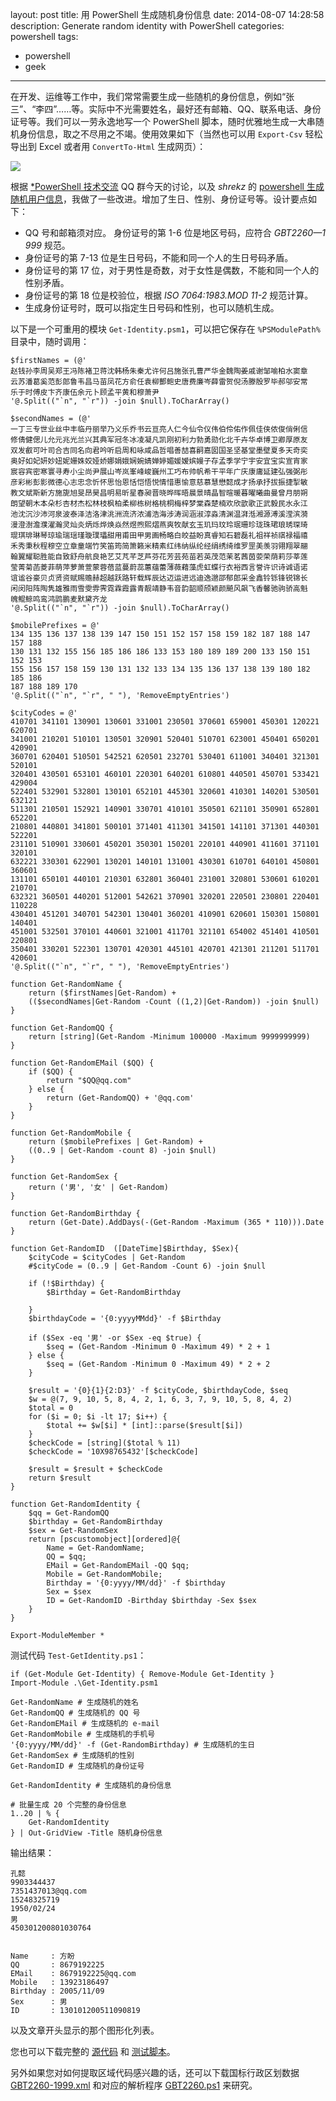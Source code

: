 ﻿layout: post
title: 用 PowerShell 生成随机身份信息
date: 2014-08-07 14:28:58
description: Generate random identity with PowerShell
categories: powershell
tags:
- powershell
- geek
---
在开发、运维等工作中，我们常常需要生成一些随机的身份信息，例如“张三”、“李四”……等。实际中不光需要姓名，最好还有邮箱、QQ、联系电话、身份证号等。我们可以一劳永逸地写一个 PowerShell 脚本，随时优雅地生成一大串随机身份信息，取之不尽用之不竭。使用效果如下（当然也可以用 `Export-Csv` 轻松导出到 Excel 或者用 `ConvertTo-Html` 生成网页）：

![](/img/2014-08-07-generate-random-identity-with-powershell-001.png)

根据 [*PowerShell 技术交流](http://url.cn/Jq5bta) QQ 群今天的讨论，以及 _shrekz_ 的 [powershell 生成随机用户信息](http://blog.csdn.net/shrekz/article/details/38415877)，我做了一些改进。增加了生日、性别、身份证号等。设计要点如下：

* QQ 号和邮箱须对应。
身份证号的第 1-6 位是地区号码，应符合 *G​B​T​2​2​6​0​—​1​9​9​9* 规范。
* 身份证号的第 7-13 位是生日号码，不能和同一个人的生日号码矛盾。
* 身份证号的第 17 位，对于男性是奇数，对于女性是偶数，不能和同一个人的性别矛盾。
* 身份证号的第 18 位是校验位，根据 *ISO 7064:1983.MOD 11-2* 规范计算。
* 生成身份证号时，既可以指定生日号码和性别，也可以随机生成。

以下是一个可重用的模块 `Get-Identity.psm1`，可以把它保存在 `%PSModulePath%` 目录中，随时调用：

    $firstNames = (@'
    赵钱孙李周吴郑王冯陈褚卫蒋沈韩杨朱秦尤许何吕施张孔曹严华金魏陶姜戚谢邹喻柏水窦章
    云苏潘葛奚范彭郎鲁韦昌马苗凤花方俞任袁柳酆鲍史唐费廉岑薛雷贺倪汤滕殷罗毕郝邬安常
    乐于时傅皮卞齐康伍余元卜顾孟平黄和穆萧尹
    '@.Split(("`n", "`r")) -join $null).ToCharArray()
    
    $secondNames = (@'
    一丁三专世业丝中丰临丹丽举乃义乐乔书云亘亮人仁今仙令仪伟伯伶佑作佩佳侠侬俊俏俐信
    修倩健偲儿允元兆光兰兴其典军冠冬冰凌凝凡凯刚初利力勃勇勋化北千卉华卓博卫卿厚原友
    双发叡可叶司合吉同名向君吟听启周和咏咸品哲唱善喆喜嗣嘉囡国圣坚基堂墨壁夏多天奇奕
    奥好如妃妍妙妞妮姗姝姣娅娇娜娟娥娴婉婧婵婷媚媛嫒嫔嫚子存孟季学宁宇安宜宝实宣宵家
    宸容宾密寒寰寻寿小尘尚尹展山岑岚峯峰峻巍州工巧布帅帆希干平年广庆康庸延建弘强弼彤
    彦彩彬彭影微德心志忠念忻怀思怡恩恬恺悟悦情惜惠愉意慈慕慧懋懿成才扬承抒拔振捷掣敏
    教文斌斯新方施旎旭旻昂昊昌明易昕星春昶晋晓晔晖晤晨景晴晶智暄暖暮曜曦曲曼曾月朋朔
    朗望朝木本朵杉杏材杰松林枝枫柏柔柳栋树格桃桐梅梓梦棠森楚楠欢欣歆歌正武毅民水永江
    池沈沉沙沛河泉波泰泽洁洛津洮洲流济浓浦浩海涉涛润涵淑淳淼清渊温湃湉湘源溥溪滢滨漪
    漫澄澍澹濮濯瀚灵灿炎炳烁烨焕焱然煜煦熙熠燕爽牧献玄玉玑玛玟玲珉珊珍珑珠珺琅琇琛琦
    琨琪琲琳琴琼瑜瑞瑶瑾璇璞瓃甜用甫田甲男画畅略白皎益盼真睿知石碧磊礼祖祥祯祺禄福禧
    禾秀秉秋程穆空立章童端竹笑笛筠简箫籁米精素红纬纳纵纶经绢绣绮维罗罡美羡羽翎翔翠翮
    翰翼耀聪胜能自致舒舟航良艳艺艾芃芊芝芦芬花芳芸苑苗若英茂范茉茗茜茵荌荣荫莉莎莘莲
    莹菁菊菡菱菲萌萍萝萧萱蒙蓉蓓蓝蔓蔚蕊蕙蕴蕾薄薇藉藻虎虹蝶行衣裕西言誉许识诗诚语诺
    谊谧谷豪贝贞贤资赋赐赡赫超越跃路轩载辉辰达迈运进远迪逸邈邵郁郎采金鑫铃铄锋锐锦长
    闲闵阳阵陶隽雄雅雨雪雯雰霁霓霖霞露青靓靖静韦音韵韶顺颀颖颜飇风飙飞香馨驰驹骄高魁
    魄鲲鲸鸣鸾鸿鹍鹏麦默黛齐龙
    '@.Split(("`n", "`r")) -join $null).ToCharArray()
    
    $mobilePrefixes = @'
    134 135 136 137 138 139 147 150 151 152 157 158 159 182 187 188 147 157 188 
    130 131 132 155 156 185 186 186 133 153 180 189 189 200 133 150 151 152 153 
    155 156 157 158 159 130 131 132 133 134 135 136 137 138 139 180 182 185 186 
    187 188 189 170
    '@.Split(("`n", "`r", " "), 'RemoveEmptyEntries')
    
    $cityCodes = @'
    410701 341101 130901 130601 331001 230501 370601 659001 450301 120221 620701 
    341001 210201 510101 130501 320901 520401 510701 623001 450401 650201 420901 
    360701 620401 510501 542521 620501 232701 530401 611001 340401 321301 520101 
    320401 430501 653101 460101 220301 640201 610801 440501 450701 533421 429004 
    522401 532901 532801 130101 652101 445301 320601 410301 140201 530501 632121 
    511301 210501 152921 140901 330701 410101 350501 621101 350901 652801 652201 
    210801 440801 341801 500101 371401 411301 341501 141101 371301 440301 522201 
    231101 510901 330601 450201 350301 150201 220101 440901 411601 371101 320101 
    632221 330301 622901 130201 140101 131001 430301 610701 640101 450801 360601 
    131101 650101 440101 210301 632801 360401 231001 320801 530601 610201 210701 
    632321 360501 440201 512001 542621 370901 320201 220501 230801 220401 110228 
    430401 451201 340701 542301 130401 360201 410901 620601 150301 150801 140401 
    451001 532501 370101 440601 321001 411701 321101 654002 451401 410501 220801 
    350401 330201 522301 130701 420301 445101 420701 421301 211201 511701 420601 
    '@.Split(("`n", "`r", " "), 'RemoveEmptyEntries')
    
    function Get-RandomName {
        return ($firstNames|Get-Random) + 
        (($secondNames|Get-Random -Count ((1,2)|Get-Random)) -join $null)
    }
    
    function Get-RandomQQ {
        return [string](Get-Random -Minimum 100000 -Maximum 9999999999)
    }
    
    function Get-RandomEMail ($QQ) {
        if ($QQ) {
            return "$QQ@qq.com"
        } else {
            return (Get-RandomQQ) + '@qq.com'
        }
    }
    
    function Get-RandomMobile {
        return ($mobilePrefixes | Get-Random) +
        ((0..9 | Get-Random -count 8) -join $null)
    }
    
    function Get-RandomSex {
        return ('男', '女' | Get-Random)
    }
    
    function Get-RandomBirthday {
        return (Get-Date).AddDays(-(Get-Random -Maximum (365 * 110))).Date
    }
    
    function Get-RandomID  ([DateTime]$Birthday, $Sex){
        $cityCode = $cityCodes | Get-Random
        #$cityCode = (0..9 | Get-Random -Count 6) -join $null
    
        if (!$Birthday) {
            $Birthday = Get-RandomBirthday
            
        }
        $birthdayCode = '{0:yyyyMMdd}' -f $Birthday
        
        if ($Sex -eq '男' -or $Sex -eq $true) {
            $seq = (Get-Random -Minimum 0 -Maximum 49) * 2 + 1
        } else {
            $seq = (Get-Random -Minimum 0 -Maximum 49) * 2 + 2
        }
    
        $result = '{0}{1}{2:D3}' -f $cityCode, $birthdayCode, $seq
        $w = @(7, 9, 10, 5, 8, 4, 2, 1, 6, 3, 7, 9, 10, 5, 8, 4, 2)
        $total = 0
        for ($i = 0; $i -lt 17; $i++) {
            $total += $w[$i] * [int]::parse($result[$i])
        }
        $checkCode = [string]($total % 11)
        $checkCode = '10X98765432'[$checkCode]
        
        $result = $result + $checkCode
        return $result
    }
    
    function Get-RandomIdentity {
        $qq = Get-RandomQQ
        $birthday = Get-RandomBirthday
        $sex = Get-RandomSex
        return [pscustomobject][ordered]@{
            Name = Get-RandomName;
            QQ = $qq;
            EMail = Get-RandomEMail -QQ $qq;
            Mobile = Get-RandomMobile;
            Birthday = '{0:yyyy/MM/dd}' -f $birthday
            Sex = $sex
            ID = Get-RandomID -Birthday $birthday -Sex $sex
        }
    }
    
    Export-ModuleMember *

测试代码 `Test-GetIdentity.ps1`：

    if (Get-Module Get-Identity) { Remove-Module Get-Identity }
    Import-Module .\Get-Identity.psm1
    
    Get-RandomName # 生成随机的姓名
    Get-RandomQQ # 生成随机的 QQ 号
    Get-RandomEMail # 生成随机的 e-mail
    Get-RandomMobile # 生成随机的手机号
    '{0:yyyy/MM/dd}' -f (Get-RandomBirthday) # 生成随机的生日
    Get-RandomSex # 生成随机的性别
    Get-RandomID # 生成随机的身份证号
    
    Get-RandomIdentity # 生成随机的身份信息
    
    # 批量生成 20 个完整的身份信息
    1..20 | % {
        Get-RandomIdentity
    } | Out-GridView -Title 随机身份信息

输出结果：

    孔懿
    9903344437
    7351437013@qq.com
    15248325719
    1950/02/24
    男
    450301200801030764
    
    
    Name     : 方盼
    QQ       : 8679192225
    EMail    : 8679192225@qq.com
    Mobile   : 13923186497
    Birthday : 2005/11/09
    Sex      : 男
    ID       : 130101200511090819

以及文章开头显示的那个图形化列表。

您也可以下载完整的 [源代码](/download/Get-Identity.psm1) 和 [测试脚本](/download/Test-GetIdentity.ps1)。

另外如果您对如何提取区域代码感兴趣的话，还可以下载国标行政区划数据 [GBT2260-1999.xml](/download/GBT2260-1999.xml) 和对应的解析程序 [GBT2260.ps1](/download/GBT2260.ps1) 来研究。
